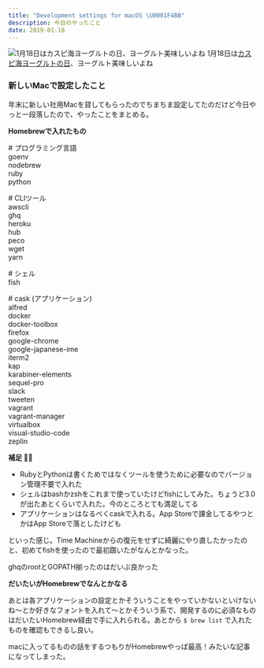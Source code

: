 ```yaml
---
title: "Development settings for macOS \U0001F4BB"
description: 今日のやったこと
date: 2019-01-18
---
```


![1月18日は[カスピ海ヨーグルトの日](http://www.nnh.to/11/18.html)、ヨーグルト美味しいよね](https://cdn-images-1.medium.com/max/800/1*_efWIqb07YSN-tySRRmB8g.png)
1月18日は[カスピ海ヨーグルトの日](http://www.nnh.to/11/18.html)、ヨーグルト美味しいよね

### 新しいMacで設定したこと

年末に新しい社用Macを貸してもらったのでちまちま設定してたのだけど今日やっと一段落したので、やったことをまとめる。

**Homebrewで入れたもの**

\# プログラミング言語  
goenv  
nodebrew  
ruby  
python

\# CLIツール  
awscli  
ghq  
heroku  
hub  
peco  
wget  
yarn

\# シェル  
fish

\# cask (アプリケーション)  
alfred  
docker  
docker-toolbox  
firefox  
google-chrome  
google-japanese-ime  
iterm2  
kap  
karabiner-elements  
sequel-pro  
slack  
tweeten  
vagrant  
vagrant-manager  
virtualbox  
visual-studio-code  
zeplin

**補足 💁‍♂**

- RubyとPythonは書くためではなくツールを使うために必要なのでバージョン管理不要で入れた
- シェルはbashかzshをこれまで使っていたけどfishにしてみた。ちょうど3.0が出たあとくらいで入れた。今のところとても満足してる
- アプリケーションはなるべくcaskで入れる。App Storeで課金してるやつとかはApp Storeで落としたけども

といった感じ。Time Machineからの復元をせずに綺麗にやり直したかったのと、初めてfishを使ったので最初躓いたがなんとかなった。

ghqのrootとGOPATH揃ったのはだいぶ良かった

**だいたいがHomebrewでなんとかなる**

あとは各アプリケーションの設定とかそういうことをやっていかないといけないね〜とか好きなフォントを入れて〜とかそういう系で、開発するのに必須なものはだいたいHomebrew経由で手に入れられる。あとから `$ brew list` で入れたものを確認もできるし良い。

macに入ってるものの話をするつもりがHomebrewやっぱ最高！みたいな記事になってしまった。
